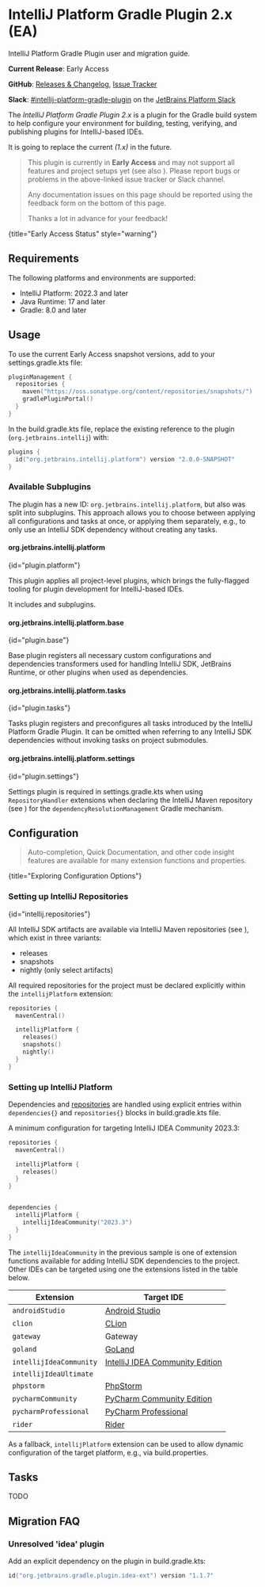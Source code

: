 <!-- Copyright 2000-2024 JetBrains s.r.o. and contributors. Use of this source code is governed by the Apache 2.0 license. -->

# IntelliJ Platform Gradle Plugin 2.x (EA)

<link-summary>IntelliJ Platform Gradle Plugin user and migration guide.</link-summary>

<tldr>

**Current Release**: Early Access

**GitHub**: [Releases & Changelog](https://github.com/JetBrains/gradle-intellij-plugin/releases), [Issue Tracker](https://github.com/JetBrains/gradle-intellij-plugin/issues)

**Slack**: [#intellij-platform-gradle-plugin](https://jetbrains-platform.slack.com/archives/C05C80200LS) on the [JetBrains Platform Slack](https://plugins.jetbrains.com/slack/)

</tldr>

The _IntelliJ Platform Gradle Plugin 2.x_ is a plugin for the Gradle build system to help configure your environment for
building, testing, verifying, and publishing plugins for IntelliJ-based IDEs.

It is going to replace the current _[](tools_gradle_intellij_plugin.md) (1.x)_ in the future.

> This plugin is currently in **Early Access** and may not support all features and project setups yet (see also [](#requirements)).
> Please report bugs or problems in the above-linked issue tracker or Slack channel.
>
> Any documentation issues on this page should be reported using the feedback form on the bottom of this page.
>
> Thanks a lot in advance for your feedback!
>
{title="Early Access Status" style="warning"}

## Requirements

The following platforms and environments are supported:

- IntelliJ Platform: 2022.3 and later
- Java Runtime: 17 and later
- Gradle: 8.0 and later

## Usage

To use the current Early Access snapshot versions, add to your <path>settings.gradle.kts</path> file:

```kotlin
pluginManagement {
  repositories {
    maven("https://oss.sonatype.org/content/repositories/snapshots/")
    gradlePluginPortal()
  }
}
```

In the <path>build.gradle.kts</path> file, replace the existing reference to the [](tools_gradle_intellij_plugin.md) plugin (`org.jetbrains.intellij`) with:

```kotlin
plugins {
  id("org.jetbrains.intellij.platform") version "2.0.0-SNAPSHOT"
}
```

### Available Subplugins

The plugin has a new ID: `org.jetbrains.intellij.platform`, but also was split into subplugins.
This approach allows you to choose between applying all configurations and tasks at once, or applying them separately, e.g.,
to only use an IntelliJ SDK dependency without creating any tasks.

#### org.jetbrains.intellij.platform

{id="plugin.platform"}

This plugin applies all project-level plugins, which brings the fully-flagged tooling for plugin development for IntelliJ-based IDEs.

It includes [](#plugin.base) and [](#plugin.tasks) subplugins.

#### org.jetbrains.intellij.platform.base

{id="plugin.base"}

Base plugin registers all necessary custom configurations and dependencies transformers used for handling IntelliJ SDK,
JetBrains Runtime, or other plugins when used as dependencies.

#### org.jetbrains.intellij.platform.tasks

{id="plugin.tasks"}

Tasks plugin registers and preconfigures all tasks introduced by the IntelliJ Platform Gradle Plugin.
It can be omitted when referring to any IntelliJ SDK dependencies without invoking tasks on project submodules.

#### org.jetbrains.intellij.platform.settings

{id="plugin.settings"}

Settings plugin is required in <path>settings.gradle.kts</path> when using `RepositoryHandler` extensions when declaring the
IntelliJ Maven repository (see [](intellij_artifacts.md)) for the `dependencyResolutionManagement` Gradle mechanism.

## Configuration

> Auto-completion, Quick Documentation, and other code insight features are available for many extension functions and properties.
>
{title="Exploring Configuration Options"}

### Setting up IntelliJ Repositories

{id="intellij.repositories"}

All IntelliJ SDK artifacts are available via IntelliJ Maven repositories (see [](intellij_artifacts.md)), which exist in three variants:

- releases
- snapshots
- nightly (only select artifacts)

All required repositories for the project must be declared explicitly within the `intellijPlatform` extension:

```kotlin
repositories {
  mavenCentral()

  intellijPlatform {
    releases()
    snapshots()
    nightly()
  }
}
```

### Setting up IntelliJ Platform

Dependencies and [repositories](#intellij.repositories) are handled using explicit entries within `dependencies{}` and `repositories{}` blocks in <path>build.gradle.kts</path> file.

A minimum configuration for targeting IntelliJ IDEA Community 2023.3:

```kotlin
repositories {
  mavenCentral()

  intellijPlatform {
    releases()
  }
}


dependencies {
  intellijPlatform {
    intellijIdeaCommunity("2023.3")
  }
}
```

The `intellijIdeaCommunity` in the previous sample is one of extension functions available for adding IntelliJ SDK dependencies to the project.
Other IDEs can be targeted using one the extensions listed in the table below.

| Extension               | Target IDE                                 |
|-------------------------|--------------------------------------------|
| `androidStudio`         | [Android Studio](android_studio.md)        |
| `clion`                 | [CLion](clion.md)                          |
| `gateway`               | Gateway                                    |
| `goland`                | [GoLand](goland.md)                        |
| `intellijIdeaCommunity` | [IntelliJ IDEA Community Edition](idea.md) |
| `intellijIdeaUltimate`  | [](idea_ultimate.md)                       |
| `phpstorm`              | [PhpStorm](phpstorm.md)                    |
| `pycharmCommunity`      | [PyCharm Community Edition](pycharm.md)    |
| `pycharmProfessional`   | [PyCharm Professional](pycharm.md)         |
| `rider`                 | [Rider](rider.md)                          |

As a fallback, `intellijPlatform` extension can be used to allow dynamic configuration of the target platform, e.g., via <path>build.properties</path>.

## Tasks

TODO

## Migration FAQ

### Unresolved 'idea' plugin

Add an explicit dependency on the plugin in <path>build.gradle.kts</path>:

```kotlin
id("org.jetbrains.gradle.plugin.idea-ext") version "1.1.7"
```

<include from="snippets.md" element-id="missingContent"/>
